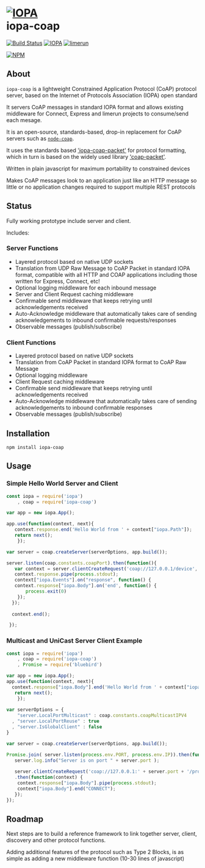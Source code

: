 # [![IOPA](http://iopa.io/iopa.png)](http://iopa.io)<br> iopa-coap

[![Build Status](https://api.shippable.com/projects/TBD/badge?branchName=master)](https://app.shippable.com/projects/TBD) 
[![IOPA](https://img.shields.io/badge/iopa-middleware-99cc33.svg?style=flat-square)](http://iopa.io)
[![limerun](https://img.shields.io/badge/limerun-certified-3399cc.svg?style=flat-square)](https://nodei.co/npm/limerun/)

[![NPM](https://nodei.co/npm/iopa-coap.png?downloads=true)](https://nodei.co/npm/iopa-coap/)

## About
`iopa-coap` is a lightweight Constrained Application Protocol (CoAP) protocol server, based on the Internet of Protocols Association (IOPA) open standard  

It servers CoAP messages in standard IOPA format and allows existing middleware for Connect, Express and limerun projects to consume/send each mesage.

It is an open-source, standards-based, drop-in replacement for CoAP servers such as [`node-coap`](https://github.com/mcollina/node-coap).   

It uses the standards based ['iopa-coap-packet'](https://github.com/iopa-source/iopa-coap-packet) for protocol formatting, which in turn is based on the widely used library ['coap-packet'](https://github.com/mcollina/coap-packet).

Written in plain javascript for maximum portability to constrained devices

Makes CoAP messages look to an application just like an HTTP message so little or no application changes required to support multiple REST protocols

## Status

Fully working prototype include server and client.

Includes:


### Server Functions

  * Layered protocol based on native UDP sockets
  * Translation from UDP Raw Message to CoAP Packet in standard IOPA format, compatible with all HTTP and COAP applications including those written for Express, Connect, etc!
  * Optional logging middleware for each inbound message
  * Server and Client Request caching middleware
  * Confirmable send middleware that keeps retrying until acknowledgements received
  * Auto-Acknowledge middleware that automatically takes care of sending acknowledgements to inbound confirmable requests/responses
  * Observable messages (publish/subscribe)
  
### Client Functions
  * Layered protocol based on native UDP sockets
  * Translation from CoAP Packet in standard IOPA
   format to CoAP Raw Message
  * Optional logging middleware 
  * Client Request caching middleware
  * Confirmable send middleware that keeps retrying until acknowledgements received
  * Auto-Acknowledge middleware that automatically takes care of sending acknowledgements to inbound confirmable responses
  * Observable messages (publish/subscribe)
  
## Installation

    npm install iopa-coap

## Usage
    
### Simple Hello World Server and Client
``` js
const iopa = require('iopa')
    , coap = require('iopa-coap')      

var app = new iopa.App();

app.use(function(context, next){
   context.response.end('Hello World from ' + context["iopa.Path"]);
   return next();
    });

var server = coap.createServer(serverOptions, app.build());

server.listen(coap.constants.coapPort).then(function(){
   var context = server.clientCreateRequest('coap://127.0.0.1/device', "CONNECT");
   context.response.pipe(process.stdout);
   context["iopa.Events"].on("response", function() {
   context.response["iopa.Body"].on('end', function() {
       process.exit(0)
    });
  });
  
  context.end();

 });

``` 

### Multicast and UniCast Server Client Example
``` js
const iopa = require('iopa')
    , coap = require('iopa-coap')      
    , Promise = require('bluebird')

var app = new iopa.App();
app.use(function(context, next){
  context.response["iopa.Body"].end('Hello World from ' + context["iopa.Path"]);
   return next();
    });
    
var serverOptions = {
    "server.LocalPortMulticast" : coap.constants.coapMulticastIPV4
  , "server.LocalPortReuse" : true
  , "server.IsGlobalClient" : false
}

var server = coap.createServer(serverOptions, app.build());

Promise.join( server.listen(process.env.PORT, process.env.IP)).then(function(){
   server.log.info("Server is on port " + server.port );
  
   server.clientCreateRequest('coap://127.0.0.1:' + server.port + '/projector', "GET")
   .then(function(context) {
    context.response["iopa.Body"].pipe(process.stdout);
    context["iopa.Body"].end("CONNECT");
   });
});
``` 
  
## Roadmap

Next steps are to build a reference framework to link together server, client, discovery and other protocol functions.

Adding additional features of the protocol such as Type 2 Blocks, is as simple as adding a new middleware function (10-30 lines of javascript)  

 